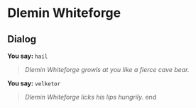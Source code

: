 # Dlemin Whiteforge


## Dialog

**You say:** `hail`



>*Dlemin Whiteforge growls at you like a fierce cave bear.*

**You say:** `velketor`



>*Dlemin Whiteforge licks his lips hungrily.*
end
